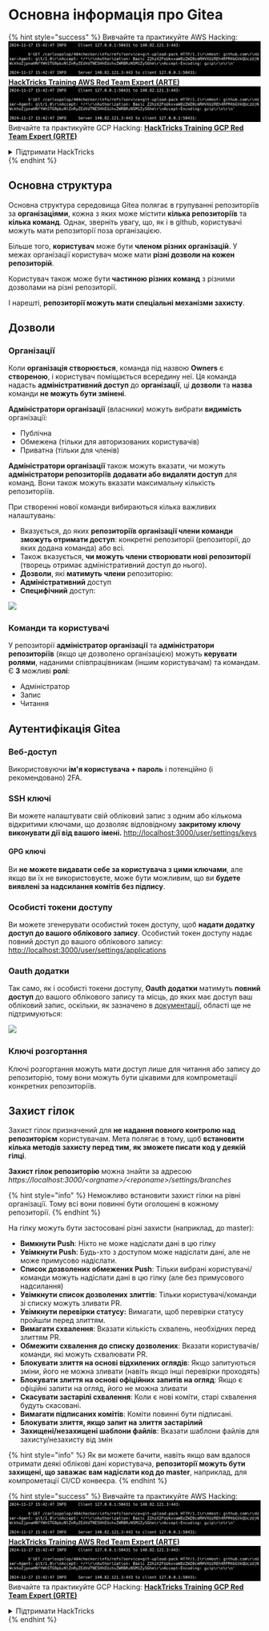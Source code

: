 # Основна інформація про Gitea

{% hint style="success" %}
Вивчайте та практикуйте AWS Hacking:<img src="../../.gitbook/assets/image (1).png" alt="" data-size="line">[**HackTricks Training AWS Red Team Expert (ARTE)**](https://training.hacktricks.xyz/courses/arte)<img src="../../.gitbook/assets/image (1).png" alt="" data-size="line">\
Вивчайте та практикуйте GCP Hacking: <img src="../../.gitbook/assets/image (2).png" alt="" data-size="line">[**HackTricks Training GCP Red Team Expert (GRTE)**<img src="../../.gitbook/assets/image (2).png" alt="" data-size="line">](https://training.hacktricks.xyz/courses/grte)

<details>

<summary>Підтримати HackTricks</summary>

* Перевірте [**плани підписки**](https://github.com/sponsors/carlospolop)!
* **Приєднуйтесь до** 💬 [**групи Discord**](https://discord.gg/hRep4RUj7f) або [**групи Telegram**](https://t.me/peass) або **слідкуйте** за нами в **Twitter** 🐦 [**@hacktricks\_live**](https://twitter.com/hacktricks\_live)**.**
* **Діліться хакерськими трюками, надсилаючи PR до** [**HackTricks**](https://github.com/carlospolop/hacktricks) та [**HackTricks Cloud**](https://github.com/carlospolop/hacktricks-cloud) репозиторіїв на github.

</details>
{% endhint %}

## Основна структура

Основна структура середовища Gitea полягає в групуванні репозиторіїв за **організаціями**, кожна з яких може містити **кілька репозиторіїв** та **кілька команд**. Однак, зверніть увагу, що, як і в github, користувачі можуть мати репозиторії поза організацією.

Більше того, **користувач** може бути **членом** **різних організацій**. У межах організації користувач може мати **різні дозволи на кожен репозиторій**.

Користувач також може бути **частиною різних команд** з різними дозволами на різні репозиторії.

І нарешті, **репозиторії можуть мати спеціальні механізми захисту**.

## Дозволи

### Організації

Коли **організація створюється**, команда під назвою **Owners** є **створеною**, і користувач поміщається всередину неї. Ця команда надасть **адміністративний доступ** до **організації**, ці **дозволи** та **назва** команди **не можуть бути змінені**.

**Адміністратори організації** (власники) можуть вибрати **видимість** організації:

* Публічна
* Обмежена (тільки для авторизованих користувачів)
* Приватна (тільки для членів)

**Адміністратори організації** також можуть вказати, чи можуть **адміністратори репозиторіїв** **додавати або видаляти доступ** для команд. Вони також можуть вказати максимальну кількість репозиторіїв.

При створенні нової команди вибираються кілька важливих налаштувань:

* Вказується, до яких **репозиторіїв організації члени команди зможуть отримати доступ**: конкретні репозиторії (репозиторії, до яких додана команда) або всі.
* Також вказується, **чи можуть члени створювати нові репозиторії** (творець отримає адміністративний доступ до нього).
* **Дозволи**, які **матимуть** **члени** репозиторію:
* **Адміністративний** доступ
* **Специфічний** доступ:

![](<../../.gitbook/assets/image (118).png>)

### Команди та користувачі

У репозиторії **адміністратор організації** та **адміністратори репозиторіїв** (якщо це дозволено організацією) можуть **керувати ролями**, наданими співпрацівникам (іншим користувачам) та командам. Є **3** можливі **ролі**:

* Адміністратор
* Запис
* Читання

## Аутентифікація Gitea

### Веб-доступ

Використовуючи **ім'я користувача + пароль** і потенційно (і рекомендовано) 2FA.

### **SSH ключі**

Ви можете налаштувати свій обліковий запис з одним або кількома відкритими ключами, що дозволяє відповідному **закритому ключу виконувати дії від вашого імені.** [http://localhost:3000/user/settings/keys](http://localhost:3000/user/settings/keys)

#### **GPG ключі**

Ви **не можете видавати себе за користувача з цими ключами**, але якщо ви їх не використовуєте, може бути можливим, що ви **будете виявлені за надсилання комітів без підпису**.

### **Особисті токени доступу**

Ви можете згенерувати особистий токен доступу, щоб **надати додатку доступ до вашого облікового запису**. Особистий токен доступу надає повний доступ до вашого облікового запису: [http://localhost:3000/user/settings/applications](http://localhost:3000/user/settings/applications)

### Oauth додатки

Так само, як і особисті токени доступу, **Oauth додатки** матимуть **повний доступ** до вашого облікового запису та місць, до яких має доступ ваш обліковий запис, оскільки, як зазначено в [документації](https://docs.gitea.io/en-us/oauth2-provider/#scopes), області ще не підтримуються:

![](<../../.gitbook/assets/image (194).png>)

### Ключі розгортання

Ключі розгортання можуть мати доступ лише для читання або запису до репозиторію, тому вони можуть бути цікавими для компрометації конкретних репозиторіїв.

## Захист гілок

Захист гілок призначений для **не надання повного контролю над репозиторієм** користувачам. Мета полягає в тому, щоб **встановити кілька методів захисту перед тим, як зможете писати код у деякій гілці**.

**Захист гілок репозиторію** можна знайти за адресою _https://localhost:3000/\<orgname>/\<reponame>/settings/branches_

{% hint style="info" %}
Неможливо встановити захист гілки на рівні організації. Тому всі вони повинні бути оголошені в кожному репозиторії.
{% endhint %}

На гілку можуть бути застосовані різні захисти (наприклад, до master):

* **Вимкнути Push**: Ніхто не може надіслати дані в цю гілку
* **Увімкнути Push**: Будь-хто з доступом може надіслати дані, але не може примусово надіслати.
* **Список дозволених обмежених Push**: Тільки вибрані користувачі/команди можуть надіслати дані в цю гілку (але без примусового надсилання)
* **Увімкнути список дозволених злиттів**: Тільки користувачі/команди зі списку можуть зливати PR.
* **Увімкнути перевірки статусу:** Вимагати, щоб перевірки статусу пройшли перед злиттям.
* **Вимагати схвалення**: Вказати кількість схвалень, необхідних перед злиттям PR.
* **Обмежити схвалення до списку дозволених**: Вказати користувачів/команди, які можуть схвалювати PR.
* **Блокувати злиття на основі відхилених оглядів**: Якщо запитуються зміни, його не можна зливати (навіть якщо інші перевірки проходять)
* **Блокувати злиття на основі офіційних запитів на огляд**: Якщо є офіційні запити на огляд, його не можна зливати
* **Скасувати застарілі схвалення**: Коли є нові коміти, старі схвалення будуть скасовані.
* **Вимагати підписаних комітів**: Коміти повинні бути підписані.
* **Блокувати злиття, якщо запит на злиття застарілий**
* **Захищені/незахищені шаблони файлів**: Вказати шаблони файлів для захисту/незахисту від змін

{% hint style="info" %}
Як ви можете бачити, навіть якщо вам вдалося отримати деякі облікові дані користувача, **репозиторії можуть бути захищені, що заважає вам надіслати код до master**, наприклад, для компрометації CI/CD конвеєра.
{% endhint %}

{% hint style="success" %}
Вивчайте та практикуйте AWS Hacking:<img src="../../.gitbook/assets/image (1).png" alt="" data-size="line">[**HackTricks Training AWS Red Team Expert (ARTE)**](https://training.hacktricks.xyz/courses/arte)<img src="../../.gitbook/assets/image (1).png" alt="" data-size="line">\
Вивчайте та практикуйте GCP Hacking: <img src="../../.gitbook/assets/image (2).png" alt="" data-size="line">[**HackTricks Training GCP Red Team Expert (GRTE)**<img src="../../.gitbook/assets/image (2).png" alt="" data-size="line">](https://training.hacktricks.xyz/courses/grte)

<details>

<summary>Підтримати HackTricks</summary>

* Перевірте [**плани підписки**](https://github.com/sponsors/carlospolop)!
* **Приєднуйтесь до** 💬 [**групи Discord**](https://discord.gg/hRep4RUj7f) або [**групи Telegram**](https://t.me/peass) або **слідкуйте** за нами в **Twitter** 🐦 [**@hacktricks\_live**](https://twitter.com/hacktricks\_live)**.**
* **Діліться хакерськими трюками, надсилаючи PR до** [**HackTricks**](https://github.com/carlospolop/hacktricks) та [**HackTricks Cloud**](https://github.com/carlospolop/hacktricks-cloud) репозиторіїв на github.

</details>
{% endhint %}
